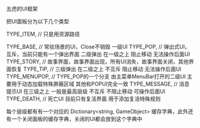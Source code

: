 五虎的UI框架

把UI面板分为以下几个类型

TYPE_ITEM,    // 只是用资源路径

TYPE_BASE,          // 常驻场景的UI，Close不销毁 一级UI
TYPE_POP,           // 弹出式UI，互斥，当前只能有一个弹出界面 二级弹出 在一级之上 阻止移动 无法操作后面UI
TYPE_STORY,         // 故事界面，故事界面出现，所有UI消失，故事界面关闭，其他界面恢复
TYPE_TIP,           // 三级弹出 在二级之上 不互斥 阻止移动 无法操作后面UI
TYPE_MENUPOP,       // TYPE_POP的一个分支 由主菜单MenuBar打开的二级UI 主要用于动态加载特殊屏蔽区域 其他和POPUI完全一致
 TYPE_MESSAGE,       // 消息提示UI 在三级之上 一般是最高层级 不互斥 不阻止移动 可操作后面UI
 TYPE_DEATH,         // 死亡UI 目前只有复活界面 用于添加复活特殊规则

每个层级都有有一个对应的 Dictionary<string, GameObject> 缓存字典，此外还有一个关闭面板的缓存字典，关闭的UI都会放到这个字典中